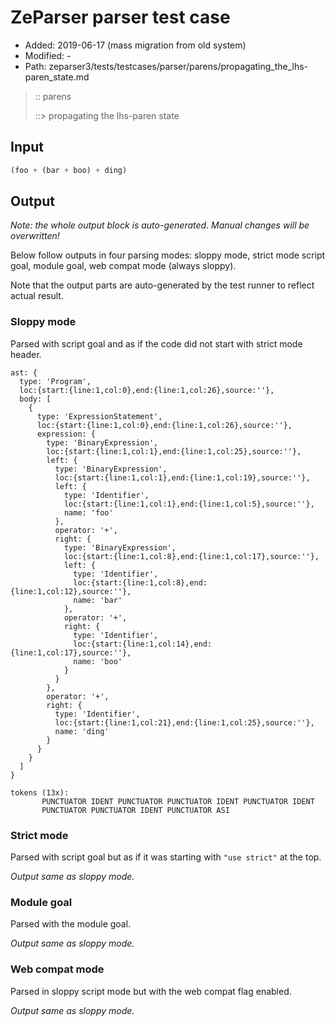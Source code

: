 # ZeParser parser test case

- Added: 2019-06-17 (mass migration from old system)
- Modified: -
- Path: zeparser3/tests/testcases/parser/parens/propagating_the_lhs-paren_state.md

> :: parens
>
> ::> propagating the lhs-paren state

## Input

`````js
(foo + (bar + boo) + ding)
`````

## Output

_Note: the whole output block is auto-generated. Manual changes will be overwritten!_

Below follow outputs in four parsing modes: sloppy mode, strict mode script goal, module goal, web compat mode (always sloppy).

Note that the output parts are auto-generated by the test runner to reflect actual result.

### Sloppy mode

Parsed with script goal and as if the code did not start with strict mode header.

`````
ast: {
  type: 'Program',
  loc:{start:{line:1,col:0},end:{line:1,col:26},source:''},
  body: [
    {
      type: 'ExpressionStatement',
      loc:{start:{line:1,col:0},end:{line:1,col:26},source:''},
      expression: {
        type: 'BinaryExpression',
        loc:{start:{line:1,col:1},end:{line:1,col:25},source:''},
        left: {
          type: 'BinaryExpression',
          loc:{start:{line:1,col:1},end:{line:1,col:19},source:''},
          left: {
            type: 'Identifier',
            loc:{start:{line:1,col:1},end:{line:1,col:5},source:''},
            name: 'foo'
          },
          operator: '+',
          right: {
            type: 'BinaryExpression',
            loc:{start:{line:1,col:8},end:{line:1,col:17},source:''},
            left: {
              type: 'Identifier',
              loc:{start:{line:1,col:8},end:{line:1,col:12},source:''},
              name: 'bar'
            },
            operator: '+',
            right: {
              type: 'Identifier',
              loc:{start:{line:1,col:14},end:{line:1,col:17},source:''},
              name: 'boo'
            }
          }
        },
        operator: '+',
        right: {
          type: 'Identifier',
          loc:{start:{line:1,col:21},end:{line:1,col:25},source:''},
          name: 'ding'
        }
      }
    }
  ]
}

tokens (13x):
       PUNCTUATOR IDENT PUNCTUATOR PUNCTUATOR IDENT PUNCTUATOR IDENT
       PUNCTUATOR PUNCTUATOR IDENT PUNCTUATOR ASI
`````

### Strict mode

Parsed with script goal but as if it was starting with `"use strict"` at the top.

_Output same as sloppy mode._

### Module goal

Parsed with the module goal.

_Output same as sloppy mode._

### Web compat mode

Parsed in sloppy script mode but with the web compat flag enabled.

_Output same as sloppy mode._
